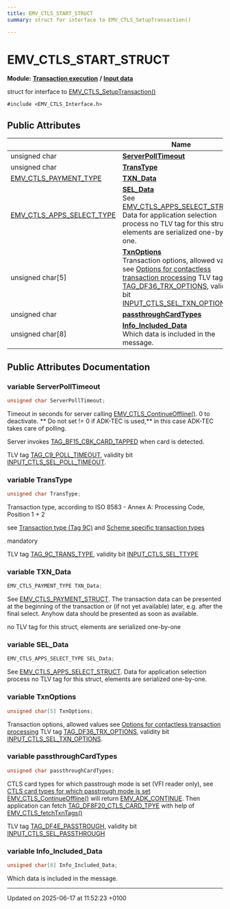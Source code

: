 ```yaml
---
title: EMV_CTLS_START_STRUCT
summary: struct for interface to EMV_CTLS_SetupTransaction()

---
```


# EMV_CTLS_START_STRUCT

**Module:** **[Transaction execution](group___a_d_k___t_r_x___e_x_e_c.md)** **/** **[Input data](group___d_e_f___f_l_o_w___i_n_p_u_t.md)**



struct for interface to [EMV_CTLS_SetupTransaction()]()


`#include <EMV_CTLS_Interface.h>`

## Public Attributes

|                | Name           |
| -------------- | -------------- |
| unsigned char | **[ServerPollTimeout](struct_e_m_v___c_t_l_s___s_t_a_r_t___s_t_r_u_c_t.md#variable-serverpolltimeout)**  |
| unsigned char | **[TransType](struct_e_m_v___c_t_l_s___s_t_a_r_t___s_t_r_u_c_t.md#variable-transtype)**  |
| [EMV_CTLS_PAYMENT_TYPE](group___d_e_f___f_l_o_w___i_n_p_u_t.md#typedef-emv-ctls-payment-type) | **[TXN_Data](struct_e_m_v___c_t_l_s___s_t_a_r_t___s_t_r_u_c_t.md#variable-txn-data)**  |
| [EMV_CTLS_APPS_SELECT_TYPE](group___d_e_f___f_l_o_w___i_n_p_u_t.md#typedef-emv-ctls-apps-select-type) | **[SEL_Data](struct_e_m_v___c_t_l_s___s_t_a_r_t___s_t_r_u_c_t.md#variable-sel-data)** <br>See [EMV_CTLS_APPS_SELECT_STRUCT](struct_e_m_v___c_t_l_s___a_p_p_s___s_e_l_e_c_t___s_t_r_u_c_t.md). Data for application selection process    no TLV tag for this struct, elements are serialized one-by-one.  |
| unsigned char[5] | **[TxnOptions](struct_e_m_v___c_t_l_s___s_t_a_r_t___s_t_r_u_c_t.md#variable-txnoptions)** <br>Transaction options, allowed values see [Options for contactless transaction processing]()   TLV tag [TAG_DF36_TRX_OPTIONS](), validity bit [INPUT_CTLS_SEL_TXN_OPTIONS]().  |
| unsigned char | **[passthroughCardTypes](struct_e_m_v___c_t_l_s___s_t_a_r_t___s_t_r_u_c_t.md#variable-passthroughcardtypes)**  |
| unsigned char[8] | **[Info_Included_Data](struct_e_m_v___c_t_l_s___s_t_a_r_t___s_t_r_u_c_t.md#variable-info-included-data)** <br>Which data is included in the message.  |

## Public Attributes Documentation

### variable ServerPollTimeout

```cpp
unsigned char ServerPollTimeout;
```


Timeout in seconds for server calling [EMV_CTLS_ContinueOffline()](group___f_u_n_c___f_l_o_w.md#function-emv-ctls-continueoffline). 0 to deactivate. 
** Do not set != 0 if ADK-TEC is used,** in this case ADK-TEC takes care of polling. 

 Server invokes [TAG_BF15_CBK_CARD_TAPPED](group___c_b_c_k___f_c_t___t_a_g_s.md#define-tag-bf15-cbk-card-tapped) when card is detected. 

 TLV tag [TAG_C9_POLL_TIMEOUT](group___v_e_r_i___t_a_g_s.md#define-tag-c9-poll-timeout), validity bit [INPUT_CTLS_SEL_POLL_TIMEOUT](group___d_e_f___i_n_p_u_t___s_e_l_e_c_t.md#define-input-ctls-sel-poll-timeout). 


### variable TransType

```cpp
unsigned char TransType;
```


Transaction type, according to ISO 8583 - Annex A: Processing Code, Position 1 + 2 

 see [Transaction type (Tag 9C)](group___t_r_a_n_s___t_y_p_e_s.md) and [Scheme specific transaction types](group___c_l_t_r_x___s_c_h_e_m_e___t_r_x___t_y_p_e_s.md)

 mandatory 

 TLV tag [TAG_9C_TRANS_TYPE](group___e_m_v_c_o___t_a_g_s.md#define-tag-9c-trans-type), validity bit [INPUT_CTLS_SEL_TTYPE](group___d_e_f___i_n_p_u_t___s_e_l_e_c_t.md#define-input-ctls-sel-ttype)


### variable TXN_Data

```cpp
EMV_CTLS_PAYMENT_TYPE TXN_Data;
```


See [EMV_CTLS_PAYMENT_STRUCT](struct_e_m_v___c_t_l_s___p_a_y_m_e_n_t___s_t_r_u_c_t.md). The transaction data can be presented at the beginning of the transaction or (if not yet available) later, e.g. after the final select. Anyhow data should be presented as soon as available. 

 no TLV tag for this struct, elements are serialized one-by-one 


### variable SEL_Data

```cpp
EMV_CTLS_APPS_SELECT_TYPE SEL_Data;
```

See [EMV_CTLS_APPS_SELECT_STRUCT](struct_e_m_v___c_t_l_s___a_p_p_s___s_e_l_e_c_t___s_t_r_u_c_t.md). Data for application selection process    no TLV tag for this struct, elements are serialized one-by-one. 

### variable TxnOptions

```cpp
unsigned char[5] TxnOptions;
```

Transaction options, allowed values see [Options for contactless transaction processing]()   TLV tag [TAG_DF36_TRX_OPTIONS](), validity bit [INPUT_CTLS_SEL_TXN_OPTIONS](). 

### variable passthroughCardTypes

```cpp
unsigned char passthroughCardTypes;
```


CTLS card types for which passtrough mode is set (VFI reader only), see [CTLS card types for which passtrough mode is set](group___c_l_t_r_x___p_a_s_s_t_r_o_u_g_h.md)
[EMV_CTLS_ContinueOffline()](group___f_u_n_c___f_l_o_w.md#function-emv-ctls-continueoffline) will return [EMV_ADK_CONTINUE](group___a_d_k___r_e_t___c_o_d_e.md#define-emv-adk-continue). Then application can fetch [TAG_DF8F20_CTLS_CARD_TPYE](group___p_r_i_m___t_a_g_s__3_b_y_t_e.md#define-tag-df8f20-ctls-card-tpye) with help of [EMV_CTLS_fetchTxnTags()](group___f_u_n_c___f_l_o_w.md#function-emv-ctls-fetchtxntags)

 TLV tag [TAG_DF4E_PASSTROUGH](group___v_e_r_i___p_r_i_m___t_a_g_s.md#define-tag-df4e-passtrough), validity bit [INPUT_CTLS_SEL_PASSTHROUGH](group___d_e_f___i_n_p_u_t___s_e_l_e_c_t.md#define-input-ctls-sel-passthrough)


### variable Info_Included_Data

```cpp
unsigned char[8] Info_Included_Data;
```

Which data is included in the message. 

-------------------------------

Updated on 2025-06-17 at 11:52:23 +0100